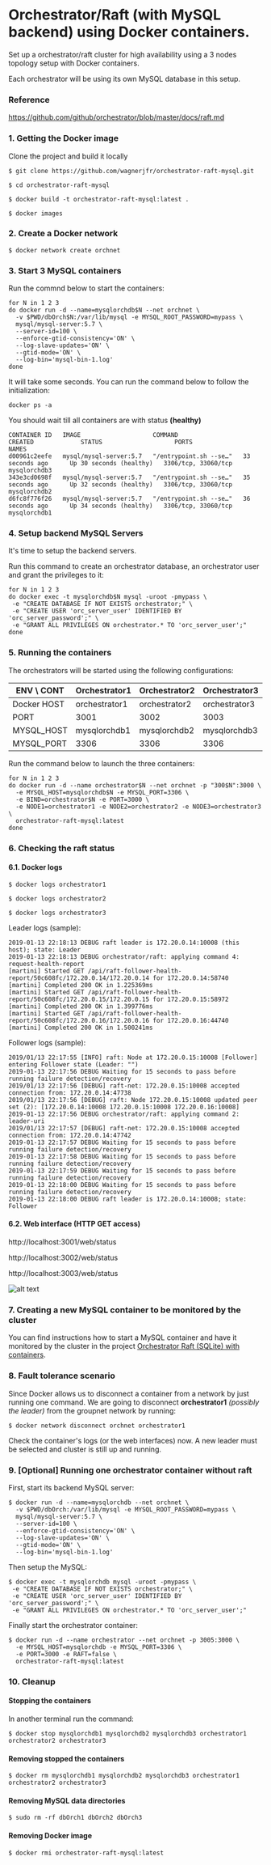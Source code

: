 # Orchestrator/Raft (with MySQL backend) using Docker containers.

Set up a orchestrator/raft cluster for high availability using a 3 nodes topology setup with Docker containers.

Each orchestrator will be using its own MySQL database in this setup.

### Reference
https://github.com/github/orchestrator/blob/master/docs/raft.md

### 1. Getting the Docker image

Clone the project and build it locally
```
$ git clone https://github.com/wagnerjfr/orchestrator-raft-mysql.git

$ cd orchestrator-raft-mysql

$ docker build -t orchestrator-raft-mysql:latest .

$ docker images
```

### 2. Create a Docker network
```
$ docker network create orchnet
```

### 3. Start 3 MySQL containers
Run the commnd below to start the containers:
```
for N in 1 2 3
do docker run -d --name=mysqlorchdb$N --net orchnet \
  -v $PWD/dbOrch$N:/var/lib/mysql -e MYSQL_ROOT_PASSWORD=mypass \
  mysql/mysql-server:5.7 \
  --server-id=100 \
  --enforce-gtid-consistency='ON' \
  --log-slave-updates='ON' \
  --gtid-mode='ON' \
  --log-bin='mysql-bin-1.log'
done
```

It will take some seconds. You can run the command below to follow the initialization:
```
docker ps -a
```

You should wait till all containers are with status **(healthy)**
```console
CONTAINER ID   IMAGE                    COMMAND                  CREATED             STATUS                    PORTS                 NAMES
d00961c2eefe   mysql/mysql-server:5.7   "/entrypoint.sh --se…"   33 seconds ago      Up 30 seconds (healthy)   3306/tcp, 33060/tcp   mysqlorchdb3
343e3cd0698f   mysql/mysql-server:5.7   "/entrypoint.sh --se…"   35 seconds ago      Up 32 seconds (healthy)   3306/tcp, 33060/tcp   mysqlorchdb2
d6fc8f776f26   mysql/mysql-server:5.7   "/entrypoint.sh --se…"   36 seconds ago      Up 34 seconds (healthy)   3306/tcp, 33060/tcp   mysqlorchdb1
```

### 4. Setup backend MySQL Servers

It's time to setup the backend servers.

Run this command to create an orchestrator database, an orchestrator user and grant the privileges to it:
```
for N in 1 2 3
do docker exec -t mysqlorchdb$N mysql -uroot -pmypass \
 -e "CREATE DATABASE IF NOT EXISTS orchestrator;" \
 -e "CREATE USER 'orc_server_user' IDENTIFIED BY 'orc_server_password';" \
 -e "GRANT ALL PRIVILEGES ON orchestrator.* TO 'orc_server_user';"
done
```

### 5. Running the containers

The orchestrators will be started using the following configurations:

|  ENV \ CONT   | Orchestrator1 | Orchestrator2 | Orchestrator3 |
| ------------- | ------------- | ------------- | ------------- |
| Docker HOST   | orchestrator1 | orchestrator2 | orchestrator3 |
| PORT          | 3001          | 3002          | 3003          |
| MYSQL_HOST    | mysqlorchdb1  | mysqlorchdb2  | mysqlorchdb3  |
| MYSQL_PORT    | 3306          | 3306          | 3306          |


Run the command below to launch the three containers:
```
for N in 1 2 3
do docker run -d --name orchestrator$N --net orchnet -p "300$N":3000 \
  -e MYSQL_HOST=mysqlorchdb$N -e MYSQL_PORT=3306 \
  -e BIND=orchestrator$N -e PORT=3000 \
  -e NODE1=orchestrator1 -e NODE2=orchestrator2 -e NODE3=orchestrator3 \
  orchestrator-raft-mysql:latest
done
```

### 6. Checking the raft status

#### 6.1. Docker logs
```
$ docker logs orchestrator1
```
```
$ docker logs orchestrator2
```
```
$ docker logs orchestrator3
```

Leader logs (sample):
```console
2019-01-13 22:18:13 DEBUG raft leader is 172.20.0.14:10008 (this host); state: Leader
2019-01-13 22:18:13 DEBUG orchestrator/raft: applying command 4: request-health-report
[martini] Started GET /api/raft-follower-health-report/50c608fc/172.20.0.14/172.20.0.14 for 172.20.0.14:58740
[martini] Completed 200 OK in 1.225369ms
[martini] Started GET /api/raft-follower-health-report/50c608fc/172.20.0.15/172.20.0.15 for 172.20.0.15:58972
[martini] Completed 200 OK in 1.399776ms
[martini] Started GET /api/raft-follower-health-report/50c608fc/172.20.0.16/172.20.0.16 for 172.20.0.16:44740
[martini] Completed 200 OK in 1.500241ms
```

Follower logs (sample):
```console
2019/01/13 22:17:55 [INFO] raft: Node at 172.20.0.15:10008 [Follower] entering Follower state (Leader: "")
2019-01-13 22:17:56 DEBUG Waiting for 15 seconds to pass before running failure detection/recovery
2019/01/13 22:17:56 [DEBUG] raft-net: 172.20.0.15:10008 accepted connection from: 172.20.0.14:47738
2019/01/13 22:17:56 [DEBUG] raft: Node 172.20.0.15:10008 updated peer set (2): [172.20.0.14:10008 172.20.0.15:10008 172.20.0.16:10008]
2019-01-13 22:17:56 DEBUG orchestrator/raft: applying command 2: leader-uri
2019/01/13 22:17:57 [DEBUG] raft-net: 172.20.0.15:10008 accepted connection from: 172.20.0.14:47742
2019-01-13 22:17:57 DEBUG Waiting for 15 seconds to pass before running failure detection/recovery
2019-01-13 22:17:58 DEBUG Waiting for 15 seconds to pass before running failure detection/recovery
2019-01-13 22:17:59 DEBUG Waiting for 15 seconds to pass before running failure detection/recovery
2019-01-13 22:18:00 DEBUG Waiting for 15 seconds to pass before running failure detection/recovery
2019-01-13 22:18:00 DEBUG raft leader is 172.20.0.14:10008; state: Follower
```

#### 6.2. Web interface (HTTP GET access)
http://localhost:3001/web/status

http://localhost:3002/web/status

http://localhost:3003/web/status

![alt text](https://github.com/wagnerjfr/orchestrator-raft-mysql/blob/master/figures/figure1.png)

### 7. Creating a new MySQL container to be monitored by the cluster

You can find instructions how to start a MySQL container and have it monitored by the cluster in the project [Orchestrator Raft (SQLite) with containers](https://github.com/wagnerjfr/orchestrator-raft-sqlite).

### 8. Fault tolerance scenario

Since Docker allows us to disconnect a container from a network by just running one command. We are going to disconnect **orchestrator1** *(possibly the leader)* from the groupnet network by running:
```
$ docker network disconnect orchnet orchestrator1
```
Check the container's logs (or the web interfaces) now. A new leader must be selected and cluster is still up and running.

### 9. [Optional] Running one orchestrator container without raft

First, start its backend MySQL server:
```
$ docker run -d --name=mysqlorchdb --net orchnet \
  -v $PWD/dbOrch:/var/lib/mysql -e MYSQL_ROOT_PASSWORD=mypass \
  mysql/mysql-server:5.7 \
  --server-id=100 \
  --enforce-gtid-consistency='ON' \
  --log-slave-updates='ON' \
  --gtid-mode='ON' \
  --log-bin='mysql-bin-1.log'
```

Then setup the MySQL:
```
$ docker exec -t mysqlorchdb mysql -uroot -pmypass \
 -e "CREATE DATABASE IF NOT EXISTS orchestrator;" \
 -e "CREATE USER 'orc_server_user' IDENTIFIED BY 'orc_server_password';" \
 -e "GRANT ALL PRIVILEGES ON orchestrator.* TO 'orc_server_user';"
```

Finally start the orchestrator container:
```
$ docker run -d --name orchestrator --net orchnet -p 3005:3000 \
  -e MYSQL_HOST=mysqlorchdb -e MYSQL_PORT=3306 \
  -e PORT=3000 -e RAFT=false \
  orchestrator-raft-mysql:latest
```
### 10. Cleanup
#### Stopping the containers
In another terminal run the command:
```
$ docker stop mysqlorchdb1 mysqlorchdb2 mysqlorchdb3 orchestrator1 orchestrator2 orchestrator3
```

#### Removing stopped the containers
```
$ docker rm mysqlorchdb1 mysqlorchdb2 mysqlorchdb3 orchestrator1 orchestrator2 orchestrator3
```

#### Removing MySQL data directories
```
$ sudo rm -rf dbOrch1 dbOrch2 dbOrch3
```

#### Removing Docker image
```
$ docker rmi orchestrator-raft-mysql:latest
